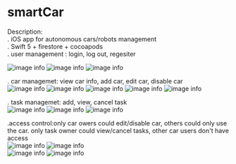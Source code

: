 # smartCar

Description:<br />
. iOS app for autonomous cars/robots management<br />
. Swift 5 + firestore + cocoapods<br />
. user management : login, log out, regesiter<br />

![image info](https://github.com/fionleung/smartCar/blob/master/carcar/app%20images/sigin.PNG)
![image info](https://github.com/fionleung/smartCar/blob/master/carcar/app%20images/register.PNG)
![image info](https://github.com/fionleung/smartCar/blob/master/carcar/app%20images/logout.PNG)

. car managemet: view car info, add car, edit car, disable car<br />
![image info](https://github.com/fionleung/smartCar/blob/master/carcar/app%20images/carlist.PNG)
![image info](https://github.com/fionleung/smartCar/blob/master/carcar/app%20images/cardetail.PNG)
![image info](https://github.com/fionleung/smartCar/blob/master/carcar/app%20images/caradd.PNG)
![image info](https://github.com/fionleung/smartCar/blob/master/carcar/app%20images/cardisable.PNG)
![image info](https://github.com/fionleung/smartCar/blob/master/carcar/app%20images/carupdate.PNG)

. task managemet: add, view, cancel task<br />
![image info](https://github.com/fionleung/smartCar/blob/master/carcar/app%20images/tasklist.PNG)
![image info](https://github.com/fionleung/smartCar/blob/master/carcar/app%20images/tasknew.PNG)
![image info](https://github.com/fionleung/smartCar/blob/master/carcar/app%20images/taskcancel.PNG)

.access control:only car owers could edit/disable car, others could only use the car. only task owner could view/cancel tasks, other car users don't have access<br />
![image info](https://github.com/fionleung/smartCar/blob/master/carcar/app%20images/permitcar.png)
![image info](https://github.com/fionleung/smartCar/blob/master/carcar/app%20images/permitcar2.png)<br />
![image info](https://github.com/fionleung/smartCar/blob/master/carcar/app%20images/permitadd.PNG)
![image info](https://github.com/fionleung/smartCar/blob/master/carcar/app%20images/permitstask.PNG)

